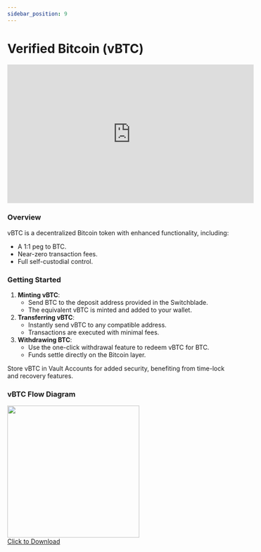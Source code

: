 ```yaml
---
sidebar_position: 9
---
```



# Verified Bitcoin (vBTC)

<iframe width="560" height="315" src="https://www.youtube.com/embed/R_i1DwBUrA8" title="YouTube video player" frameborder="0" allow="accelerometer; autoplay; clipboard-write; encrypted-media; gyroscope; picture-in-picture; web-share; fullscreen" allowfullscreen></iframe>


### Overview
vBTC is a decentralized Bitcoin token with enhanced functionality, including:
- A 1:1 peg to BTC.
- Near-zero transaction fees.
- Full self-custodial control.

### Getting Started
1. **Minting vBTC**:
   - Send BTC to the deposit address provided in the Switchblade.
   - The equivalent vBTC is minted and added to your wallet.
2. **Transferring vBTC**:
   - Instantly send vBTC to any compatible address.
   - Transactions are executed with minimal fees.
3. **Withdrawing BTC**:
   - Use the one-click withdrawal feature to redeem vBTC for BTC.
   - Funds settle directly on the Bitcoin layer.

Store vBTC in Vault Accounts for added security, benefiting from time-lock and recovery features.


### vBTC Flow Diagram

<a href="https://vfx-resources.s3.us-east-1.amazonaws.com/vBTC-TechAndFlow.pdf" download="vBTC-TechAndFlow.pdf" target="_blank">
    <img src={require('../documents/media/vbtc-flow.png').default} width="300" />
    <div>Click to Download</div>
</a>